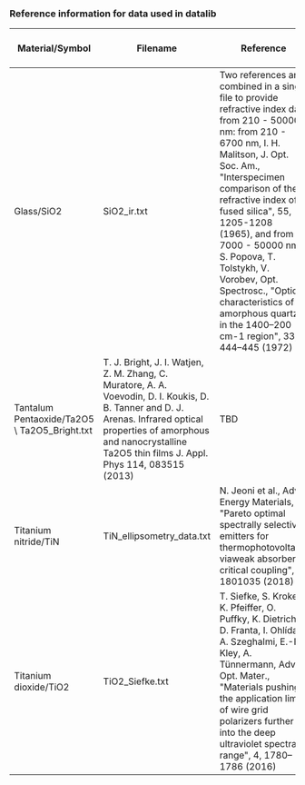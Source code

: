 ### Reference information for data used in datalib

| Material/Symbol      | Filename  |  Reference  | Trusted Wavelength Range
|---                     |---        |---          |---            | 
|Glass/SiO2 | SiO2_ir.txt | Two references are combined in a single file to provide refractive index data from 210 - 50000 nm: from 210 - 6700 nm, I. H. Malitson,  J. Opt. Soc. Am., "Interspecimen comparison of the refractive index of fused silica", 55, 1205-1208 (1965), and from 7000 - 50000 nm, S. Popova, T. Tolstykh, V. Vorobev, Opt. Spectrosc., "Optical characteristics of amorphous quartz in the 1400–200 cm-1 region", 33, 444–445 (1972) | 7000 - 500000 nm |
|Tantalum Pentaoxide/Ta2O5 \ Ta2O5_Bright.txt | T. J. Bright, J. I. Watjen, Z. M. Zhang, C. Muratore, A. A. Voevodin, D. I. Koukis, D. B. Tanner and D. J. Arenas. Infrared optical properties of amorphous and nanocrystalline Ta2O5 thin films J. Appl. Phys 114, 083515 (2013) | TBD | 
|Titanium nitride/TiN | TiN_ellipsometry_data.txt | N. Jeoni et al., Adv. Energy Materials, "Pareto optimal spectrally selective emitters for thermophotovoltaics viaweak absorber critical coupling", 8, 1801035 (2018) | TBD |
|Titanium dioxide/TiO2 | TiO2_Siefke.txt | T. Siefke, S. Kroker, K. Pfeiffer, O. Puffky, K. Dietrich, D. Franta, I. Ohlídal, A. Szeghalmi, E.-B. Kley, A. Tünnermann, Adv. Opt. Mater., "Materials pushing the application limits of wire grid polarizers further into the deep ultraviolet spectral range", 4, 1780–1786 (2016) | TBD | 

